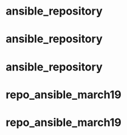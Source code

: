 # ansible_repository
# ansible_repository
# ansible_repository
# repo_ansible_march19
# repo_ansible_march19
